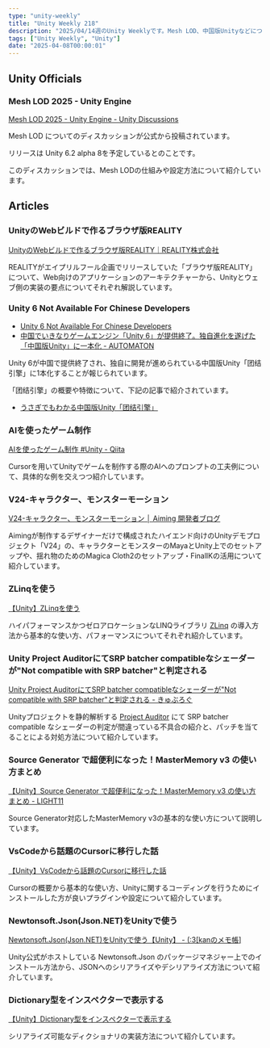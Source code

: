 ```yaml
---
type: "unity-weekly"
title: "Unity Weekly 218"
description: "2025/04/14週のUnity Weeklyです。Mesh LOD、中国版Unityなどについて取り上げています。"
tags: ["Unity Weekly", "Unity"]
date: "2025-04-08T00:00:01"
---
```


## Unity Officials

### Mesh LOD 2025 - Unity Engine

[Mesh LOD 2025 - Unity Engine - Unity Discussions](https://discussions.unity.com/t/mesh-lod-2025/1620503)

Mesh LOD についてのディスカッションが公式から投稿されています。

リリースは Unity 6.2 alpha 8を予定しているとのことです。

このディスカッションでは、Mesh LODの仕組みや設定方法について紹介しています。

## Articles

### UnityのWebビルドで作るブラウザ版REALITY

[UnityのWebビルドで作るブラウザ版REALITY｜REALITY株式会社](https://note.com/reality_eng/n/nc0cd289311cd)

REALITYがエイプリルフール企画でリリースしていた「ブラウザ版REALITY」について、Web向けのアプリケーションのアーキテクチャーから、Unityとウェブ側の実装の要点についてそれぞれ解説しています。

### Unity 6 Not Available For Chinese Developers

- [Unity 6 Not Available For Chinese Developers](https://80.lv/articles/unity-6-is-taken-offline-in-china/)
- [中国でいきなりゲームエンジン「Unity 6」が提供終了。独自進化を遂げた「中国版Unity」に一本化 - AUTOMATON](https://automaton-media.com/articles/newsjp/unity-20250410-334656/)

Unity 6が中国で提供終了され、独自に開発が進められている中国版Unity「团结引擎」に1本化することが報じられています。

「团结引擎」の概要や特徴について、下記の記事で紹介されています。

- [うさぎでもわかる中国版Unity「团结引擎」](https://zenn.dev/acntechjp/articles/20250410_china_unity)

### AIを使ったゲーム制作

[AIを使ったゲーム制作 #Unity - Qiita](https://qiita.com/yuji_yasuhara/items/ba8ffd6d8973eafcc117)

Cursorを用いてUnityでゲームを制作する際のAIへのプロンプトの工夫例について、具体的な例を交えつつ紹介しています。

### V24-キャラクター、モンスターモーション

[V24-キャラクター、モンスターモーション │ Aiming 開発者ブログ](https://developer.aiming-inc.com/design/12646/)

Aimingが制作するデザイナーだけで構成されたハイエンド向けのUnityデモプロジェクト「V24」の、キャラクターとモンスターのMayaとUnity上でのセットアップや、揺れ物のためのMagica Cloth2のセットアップ・FinalIKの活用について紹介しています。

### ZLinqを使う

[【Unity】ZLinqを使う](https://zenn.dev/tkada/articles/ffc7d8e44d365e)

ハイパフォーマンスかつゼロアロケーションなLINQライブラリ [ZLinq](https://github.com/Cysharp/ZLinq) の導入方法から基本的な使い方、パフォーマンスについてそれぞれ紹介しています。

### Unity Project AuditorにてSRP batcher compatibleなシェーダーが"Not compatible with SRP batcher"と判定される

[Unity Project AuditorにてSRP batcher compatibleなシェーダーが"Not compatible with SRP batcher"と判定される - きゅぶろぐ](https://blog.kyubuns.dev/entry/2025/04/12/150305)

Unityプロジェクトを静的解析する [Project Auditor](https://docs.unity3d.com/Packages/com.unity.project-auditor@1.0/manual/index.html) にて SRP batcher compatible なシェーダーの判定が間違っている不具合の紹介と、パッチを当てることによる対処方法について紹介しています。

### Source Generator で超便利になった！MasterMemory v3 の使い方まとめ

[【Unity】Source Generator で超便利になった！MasterMemory v3 の使い方まとめ - LIGHT11](https://light11.hatenadiary.com/entry/2025/04/09/195837)

Source Generator対応したMasterMemory v3の基本的な使い方について説明しています。

### VsCodeから話題のCursorに移行した話

[【Unity】VsCodeから話題のCursorに移行した話](https://zenn.dev/tmb/articles/1b44f02034b4bd)

Cursorの概要から基本的な使い方、Unityに関するコーディングを行うためにインストールした方が良いプラグインや設定について紹介しています。

### Newtonsoft.Json(Json.NET)をUnityで使う

[Newtonsoft.Json(Json.NET)をUnityで使う【Unity】 - (:3[kanのメモ帳]](https://kan-kikuchi.hatenablog.com/entry/Newtonsoft_Json_Unity)

Unity公式がホストしている Newtonsoft.Json のパッケージマネジャー上でのインストール方法から、JSONへのシリアライズやデシリアライズ方法について紹介しています。

### Dictionary型をインスペクターで表示する

[【Unity】Dictionary型をインスペクターで表示する](https://zenn.dev/airisshusoft/articles/ba793a379ca14d)

シリアライズ可能なディクショナリの実装方法について紹介しています。
